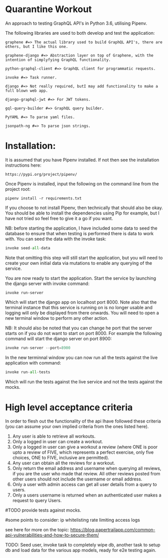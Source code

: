 # Quarantine Workout

An approach to testing GraphQL API's in Python 3.6, utilising Pipenv.

The following libraries are used to both develop and test the application:

```
graphene #=> The actual library used to build GraphQL API's, there are others, but I like this one.

graphene-django #=> Abstraction layer on top of Graphene, with the intention of simplyfying GraphQL functionality.

python-graphql-client #=> GraphQL client for programmatic requests.

invoke #=> Task runner.

django #=> Not really required, butI may add functionality to make a full blown web app.

django-graphql-jwt #=> For JWT tokens.

gql-query-builder #=> GraphQL query builder.

PyYAML #=> To parse yaml files.

jsonpath-ng #=> To parse json strings.
```

# Installation:

It is assumed that you have Pipenv installed. If not then see the installation 
instructions here:

```
https://pypi.org/project/pipenv/
```

Once Pipenv is installed, input the following on the command line from the project root:
```
pipenv install -r requirements.txt
```

If you choose to not install Pipenv, then technically that should also be okay.
You should be able to install the dependencies using Pip for example, but I have not tried
so feel free to give it a go if you want.

NB: before starting the application, I have included some data to seed the database to ensure that 
when testing is performed there is data to work with. You can seed the data with the invoke task:

```python
invoke seed-all-data
```

Note that omitting this step will still start the application, but you will need to create your own initial data
via mutations to enable any querying of the service.

You are now ready to start the application. Start the service by launching the django server with invoke command:

```
invoke run-server
```

Which will start the django app on localhost port 8000. Note also that the terminal instance that this service 
is running on is no longer usable and logging will only be displayed from there onwards. You will need to open a new terminal window
to perform any other action.

NB: It should also be noted that you can change he port that the server starts on if you do not want to start on port 8000.
For example the following command will start the django server on port 8900:

```python
invoke run-server --port=8900
```


In the new terminnal window you can now run all the tests against the live application with command:

```python
invoke run-all-tests
```

Which will run the tests against the live service and not the tests against the mocks.

# High level acceptance criteria

In order to flesh out the functionality of the api Ihave followed these criteria (you can assume your 
own implied criteria from the ones listed here).

1) Any user is able to retrieve all workouts.
2) Only a logged in user can create a workout.
3) Only a logged in user can give a workout a review (where ONE is poor upto a review of FIVE, which represents a perfect exercise, only five choices,
ONE to FIVE, inclusive are permitted).
4) Any user can obtain all the reviews for a workout.
5) Only return the email address and username when querying all reviews, if you are the user who made that review.
All other reviews posted from other users should not include the username or email address.
6) Only a user with admin access can get all user details from a query to users.
7) Only a users username is returned when an authenticated user makes a request to query Users.


#TODO provide tests against mocks.

#some points to consider:
ip whitelisting
rate limiting
access logs

see here for more on the topic:
https://blog.papertrailapp.com/common-api-vulnerabilities-and-how-to-secure-them/

TODO: Seed user, invoke task to completely wipe db, another task to setup db and 
load data for the various app models, ready for e2e testing again.